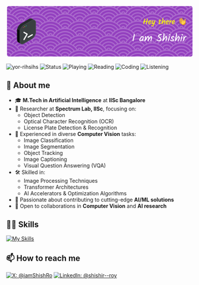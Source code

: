 ![Header](./header.png)



![yor-rihsihs](https://komarev.com/ghpvc/?username=yor-rihsihs&label=Profile%20views&color=0e75b6&style=flat)
![Status](https://img.shields.io/badge/currently-online-brightgreen)
![Playing](https://img.shields.io/badge/playing-nothing-red)
![Reading](https://img.shields.io/badge/reading-gans-cyan)
![Coding](https://img.shields.io/badge/coding-gans-green)
![Listening](https://img.shields.io/badge/listening%20to-aaja_piya-pink)

<!-- <table width="100%">
  <tr>
    <td>
      <img src="https://komarev.com/ghpvc/?username=yor-rihsihs&label=Profile%20views&color=0e75b6&style=flat" alt="yor-rihsihs"/>
    </td>
    <td>
      <img src="https://github-readme-stats.vercel.app/api?username=yor-rihsihs&show_icons=true&locale=en&theme=omni" alt="yor-rihsihs"/>
    </td>
    <td>
      <a href="https://moon-svg.minung.dev">
        <img src="https://moon-svg.minung.dev/moon.svg?theme=basic" alt="moon.svg"/>
      </a>
    </td>
  </tr>
</table> -->



## 🧔 About me

- 🎓 **M.Tech in Artificial Intelligence** at **IISc Bangalore**
- 🔬 Researcher at **Spectrum Lab, IISc**, focusing on:
  - Object Detection  
  - Optical Character Recognition (OCR)  
  - License Plate Detection & Recognition
- 🧠 Experienced in diverse **Computer Vision** tasks:
  - Image Classification  
  - Image Segmentation  
  - Object Tracking  
  - Image Captioning  
  - Visual Question Answering (VQA)
- 🛠️ Skilled in:
  - Image Processing Techniques  
  - Transformer Architectures  
  - AI Accelerators & Optimization Algorithms
- 🚀 Passionate about contributing to cutting-edge **AI/ML solutions**
- 🤝 Open to collaborations in **Computer Vision** and **AI research**



## 🧑‍💻 Skills
[![My Skills](https://skillicons.dev/icons?i=c,py,pytorch,vscode,sklearn,opencv,bash,md,latex,git,github,cpp)](https://skillicons.dev)



## 📫 How to reach me
[![X: @iamShishRo](https://img.shields.io/badge/X-@iamShishRo-1DA1F2?style=flat&logo=twitter&logoColor=white)](https://twitter.com/iamShishRo) [![LinkedIn: @shishir--roy](https://img.shields.io/badge/LinkedIn-@shishir--roy-0A66C2?style=flat&logo=linkedin&logoColor=white)](https://linkedin.com/in/shishir--roy)